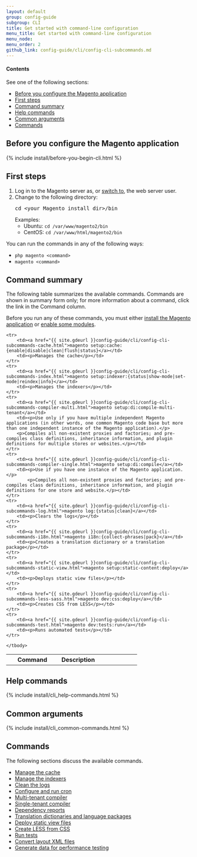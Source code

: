 ```yaml
---
layout: default
group: config-guide 
subgroup: CLI
title: Get started with command-line configuration
menu_title: Get started with command-line configuration
menu_node: 
menu_order: 2
github_link: config-guide/cli/config-cli-subcommands.md
---
```


  
#### Contents

See one of the following sections:

*	<a href="#config-install-cli-prereq">Before you configure the Magento application</a>
*	<a href="#config-install-cli-first">First steps</a>
*	<a href="#config-cli-summary">Command summary</a>
*	<a href="#config-cli-help">Help commands</a>
*	<a href="#config-cli-subcommands-common">Common arguments</a>
*	<a href="#config-cli-subcommands">Commands</a>

<h2 id="config-install-cli-prereq">Before you configure the Magento application</h2>
{% include install/before-you-begin-cli.html %}

<h2 id="config-cli-before">First steps</h2>
<ol><li>Log in to the Magento server as, or <a href="{{ site.gdeurl }}install-gde/install/prepare-install.html#install-update-depend-apache">switch to</a>, the web server user.</li>
<li>Change to the following directory:<br>
<pre>cd &lt;your Magento install dir>/bin</pre>
Examples:
<ul><li>Ubuntu: <code>cd /var/www/magento2/bin</code></li>
<li>CentOS: <code>cd /var/www/html/magento2/bin</code></li>
</ul>
</li>
</ol>

<div class="bs-callout bs-callout-info" id="info">
<span class="glyphicon-class">
  <p>You can run the commands in any of the following ways:</p>
<ul><li><code>php magento &lt;command></code></li>
<li><code>magento &lt;command></code></li></ul></span>
</div>

<h2 id="config-cli-summary">Command summary</h2>
The following table summarizes the available commands. Commands are shown in summary form only; for more information about a command, click the link in the Command column.

<div class="bs-callout bs-callout-info" id="info">
<span class="glyphicon-class">
  <p>Before you run any of these commands, you must either <a href="{{ site.gdeurl }}install-gde/install/install-cli.html">install the Magento application</a> or <a href="{{ site.gdeurl }}install-gde/install/install-cli-subcommands-enable.html">enable some modules</a>.</p></span>
</div>

<table>
	<col width="40%">
  	<col width="30%">
  	<col width="30%">
	<tbody>
		<tr>
			<th>Command</th>
			<th>Description</th>
		</tr>
		
	<tr>
		<td><a href="{{ site.gdeurl }}config-guide/cli/config-cli-subcommands-cache.html">magento setup:cache:{enable|disable|clean|flush|status}</a></td>
		<td><p>Manages the cache</p></td>
	</tr>
	<tr>
		<td><a href="{{ site.gdeurl }}config-guide/cli/config-cli-subcommands-index.html">magento setup:indexer:{status|show-mode|set-mode|reindex|info}</a></td>
		<td><p>Manages the indexers</p></td>
	</tr>
	<tr>
		<td><a href="{{ site.gdeurl }}config-guide/cli/config-cli-subcommands-compiler-multi.html">magento setup:di:compile-multi-tenant</a></td>
		<td><p>Use only if you have multiple independent Magento applications (in other words, one common Magento code base but more than one independent instance of the Magento application).</p>
		<p>Compiles all non-existent proxies and factories; and pre-compiles class definitions, inheritance information, and plugin definitions for multiple stores or websites.</p></td>
	</tr>
	<tr>
		<td><a href="{{ site.gdeurl }}config-guide/cli/config-cli-subcommands-compiler-single.html">magento setup:di:compile</a></td>
		<td><p>Use if you have one instance of the Magento application.</p>
			<p>Compiles all non-existent proxies and factories; and pre-compiles class definitions, inheritance information, and plugin definitions for one store and website.</p></td>
	</tr>
	<tr>
		<td><a href="{{ site.gdeurl }}config-guide/cli/config-cli-subcommands-log.html">magento log:{status|clean}</a></td>
		<td><p>Clears the logs</p></td>
	</tr>
	<tr>
		<td><a href="{{ site.gdeurl }}config-guide/cli/config-cli-subcommands-i18n.html">magento i18n:{collect-phrases|pack}</a></td>
		<td><p>Creates a translation dictionary or a translation package</p></td>
	</tr>
	<tr>
		<td><a href="{{ site.gdeurl }}config-guide/cli/config-cli-subcommands-static-view.html">magento setup:static-content:deploy</a></td>
		<td><p>Deploys static view files</p></td>
	</tr>
	<tr>
		<td><a href="{{ site.gdeurl }}config-guide/cli/config-cli-subcommands-less-sass.html">magento dev:css:deploy</a></td>
		<td><p>Creates CSS from LESS</p></td>
	</tr>
	<tr>
		<td><a href="{{ site.gdeurl }}config-guide/cli/config-cli-subcommands-test.html">magento dev:tests:run</a></td>
		<td><p>Runs automated tests</p></td>
	</tr>
	
	</tbody>
</table>

<h2 id="config-cli-help">Help commands</h2>
{% include install/cli_help-commands.html %}

<h2 id="config-cli-subcommands-common">Common arguments</h2>
{% include install/cli_common-commands.html %}


<h2 id="config-cli-subcommands">Commands</h2>
The following sections discuss the available commands. 

*	<a href="{{ site.gdeurl }}config-guide/cli/config-cli-subcommands-cache.html">Manage the cache</a>
*	<a href="{{ site.gdeurl }}config-guide/cli/config-cli-subcommands-index.html">Manage the indexers</a>
*	<a href="{{ site.gdeurl }}config-guide/cli/config-cli-subcommands-log.html">Clean the logs</a>
*	<a href="{{ site.gdeurl }}config-guide/cli/config-cli-subcommands-cron.html">Configure and run cron</a>
*	<a href="{{ site.gdeurl }}config-guide/cli/config-cli-subcommands-compiler-multi.html">Multi-tenant compiler</a>
*	<a href="{{ site.gdeurl }}config-guide/cli/config-cli-subcommands-compiler-single.html">Single-tenant compiler</a>
*	<a href="{{ site.gdeurl }}config-guide/cli/config-cli-subcommands-depen.html">Dependency reports</a>
*	<a href="{{ site.gdeurl }}config-guide/cli/config-cli-subcommands-i18n.html">Translation dictionaries and language packages</a>
*	<a href="{{ site.gdeurl }}config-guide/cli/config-cli-subcommands-static-view.html">Deploy static view files</a>
*	<a href="{{ site.gdeurl }}config-guide/cli/config-cli-subcommands-less-sass.html">Create LESS from CSS</a>
*	<a href="{{ site.gdeurl }}config-guide/cli/config-cli-subcommands-test.html">Run tests</a>
*	<a href="{{ site.gdeurl }}config-guide/cli/config-cli-subcommands-layout-xml.html">Convert layout XML files</a>
*	<a href="{{ site.gdeurl }}config-guide/cli/config-cli-subcommands-perf-data.html">Generate data for performance testing</a>

